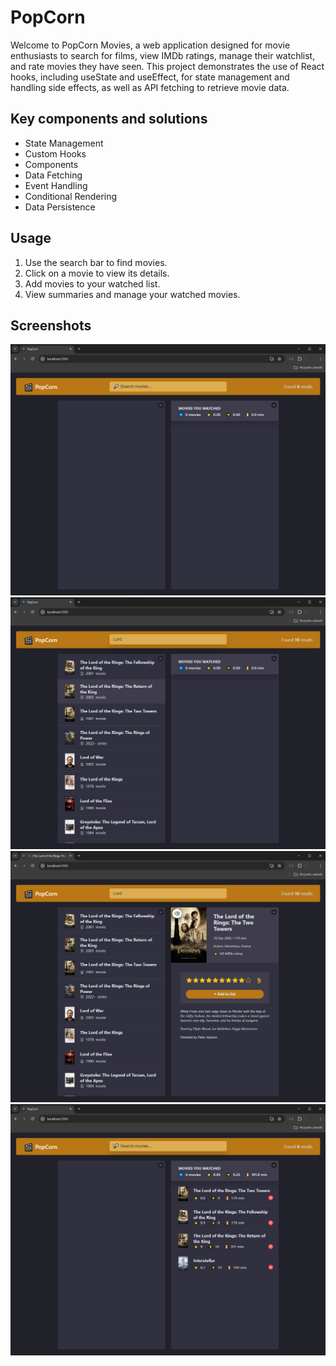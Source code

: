 # PopCorn
Welcome to PopCorn Movies, a web application designed for movie enthusiasts to search for films, view IMDb ratings, manage their watchlist, and rate movies they have seen. This project demonstrates the use of React hooks, including useState and useEffect, for state management and handling side effects, as well as API fetching to retrieve movie data.

## Key components and solutions
- State Management
- Custom Hooks
- Components
- Data Fetching
- Event Handling
- Conditional Rendering
- Data Persistence

## Usage
1. Use the search bar to find movies.
2. Click on a movie to view its details.
3. Add movies to your watched list.
4. View summaries and manage your watched movies.

## Screenshots
![1](public/img/1.jpg)
![2](public/img/2.jpg)
![3](public/img/3.jpg)
![4](public/img/4.jpg)
